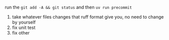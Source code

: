 run the `git add -A && git status` and then `uv run precommit`
1. take whatever files changes that ruff format give you, no need to change by yourself
2. fix unit test
3. fix other
